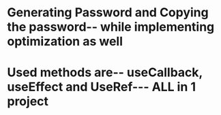 # Generating Password and Copying the password-- while implementing optimization as well

# Used methods are-- useCallback, useEffect and UseRef--- ALL in 1 project
